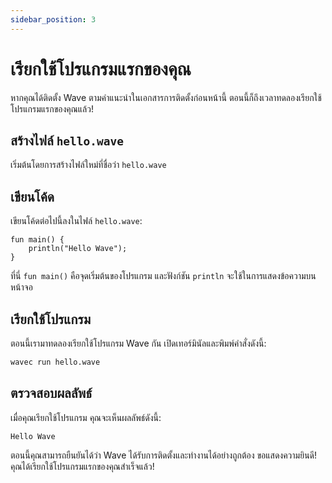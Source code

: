 ```yaml
---
sidebar_position: 3
---
```


# เรียกใช้โปรแกรมแรกของคุณ
หากคุณได้ติดตั้ง Wave ตามคำแนะนำในเอกสารการติดตั้งก่อนหน้านี้ ตอนนี้ก็ถึงเวลาทดลองเรียกใช้โปรแกรมแรกของคุณแล้ว!

## สร้างไฟล์ `hello.wave`
เริ่มต้นโดยการสร้างไฟล์ใหม่ที่ชื่อว่า `hello.wave`

## เขียนโค้ด
เขียนโค้ดต่อไปนี้ลงในไฟล์ `hello.wave`:

```wave
fun main() {
    println("Hello Wave");
}
```

ที่นี่ `fun main()` คือจุดเริ่มต้นของโปรแกรม และฟังก์ชัน `println` จะใช้ในการแสดงข้อความบนหน้าจอ

## เรียกใช้โปรแกรม
ตอนนี้เรามาทดลองเรียกใช้โปรแกรม Wave กัน เปิดเทอร์มินัลและพิมพ์คำสั่งดังนี้:

```bash
wavec run hello.wave
```

## ตรวจสอบผลลัพธ์
เมื่อคุณเรียกใช้โปรแกรม คุณจะเห็นผลลัพธ์ดังนี้:

```
Hello Wave
```

ตอนนี้คุณสามารถยืนยันได้ว่า Wave ได้รับการติดตั้งและทำงานได้อย่างถูกต้อง ขอแสดงความยินดี! คุณได้เรียกใช้โปรแกรมแรกของคุณสำเร็จแล้ว!
